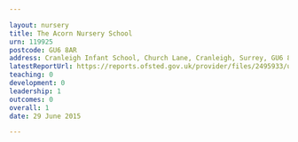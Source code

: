 ```yaml
---

layout: nursery
title: The Acorn Nursery School
urn: 119925
postcode: GU6 8AR
address: Cranleigh Infant School, Church Lane, Cranleigh, Surrey, GU6 8AR
latestReportUrl: https://reports.ofsted.gov.uk/provider/files/2495933/urn/119925.pdf
teaching: 0
development: 0
leadership: 1
outcomes: 0
overall: 1
date: 29 June 2015

---
```

